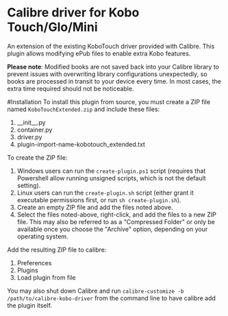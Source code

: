 # Calibre driver for Kobo Touch/Glo/Mini
An extension of the existing KoboTouch driver provided with Calibre. This plugin allows modifying ePub files to enable 
extra Kobo features.

**Please note**: Modified books are not saved back into your Calibre library to prevent issues with overwriting library 
configurations unexpectedly, so books are processed in transit to your device every time. In most cases, the extra time 
required should not be noticeable.

#Installation
To install this plugin from source, you must create a ZIP file named `KoboTouchExtended.zip` and include these files:

1. \_\_init\_\_.py
1. container.py
1. driver.py
1. plugin-import-name-kobotouch\_extended.txt

To create the ZIP file:

1. Windows users can run the `create-plugin.ps1` script (requires that Powershell allow running unsigned scripts, which is not the default setting).
1. Linux users can run the `create-plugin.sh` script (either grant it executable permissions first, or run `sh create-plugin.sh`).
1. Create an empty ZIP file and add the files noted above.
1. Select the files noted-above, right-click, and add the files to a new ZIP file. This may also be referred to as a "Compressed Folder" or only be available once you choose the "Archive" option, depending on your operating system.

Add the resulting ZIP file to calibre:

1. Preferences
1. Plugins
1. Load plugin from file

You may also shut down Calibre and run `calibre-customize -b /path/to/calibre-kobo-driver` from the command line to have calibre add the plugin itself.